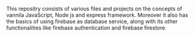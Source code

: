 This repositry consists of various files and projects on the concepts of vannila JavaScript, Node js and express framework. 
Moreover it also has the basics of using firebase as database service, along with its other functionalities like firebase authentication 
and firebase firestore.
